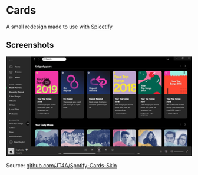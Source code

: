 # Cards

A small redesign made to use with [Spicetify](https://github.com/khanhas/spicetify-cli)

## Screenshots

![](Cards.jpg)

Source: [github.com/JT4A/Spotify-Cards-Skin](https://github.com/JT4A/Spotify-Cards-Skin)
